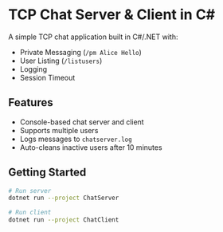 # TCP Chat Server & Client in C#

A simple TCP chat application built in C#/.NET with:
- Private Messaging (`/pm Alice Hello`)
- User Listing (`/listusers`)
- Logging
- Session Timeout

## Features
- Console-based chat server and client
- Supports multiple users
- Logs messages to `chatserver.log`
- Auto-cleans inactive users after 10 minutes

## Getting Started
```bash
# Run server
dotnet run --project ChatServer

# Run client
dotnet run --project ChatClient